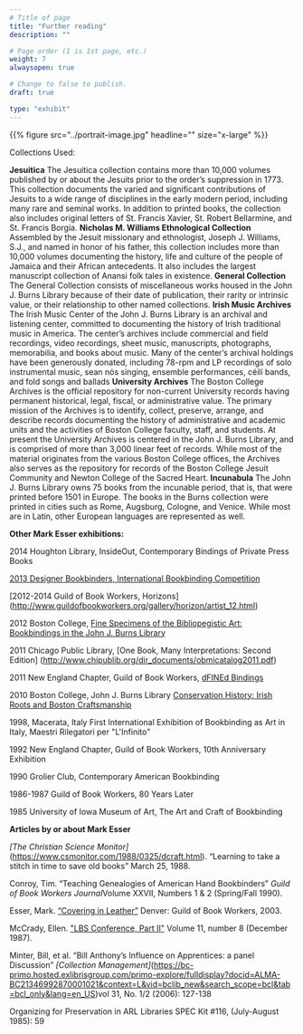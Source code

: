 ```yaml
---
# Title of page
title: "Further reading"
description: ""

# Page order (1 is 1st page, etc.)
weight: 7
alwaysopen: true

# Change to false to publish.
draft: true

type: "exhibit"
---
```


{{% figure src="../portrait-image.jpg" headline="" size="x-large" %}}

Collections Used: 

**Jesuitica**
The Jesuitica collection contains more than 10,000 volumes published by or about the Jesuits prior to the order’s suppression in 1773. This collection documents the varied and significant contributions of Jesuits to a wide range of disciplines in the early modern period, including many rare and seminal works. In addition to printed books, the collection also includes original letters of St. Francis Xavier, St. Robert Bellarmine, and St. Francis Borgia.
**Nicholas M. Williams Ethnological Collection**
Assembled by the Jesuit missionary and ethnologist, Joseph J. Williams, S.J., and named in honor of his father, this collection includes more than 10,000 volumes documenting the history, life and culture of the people of Jamaica and their African antecedents. It also includes the largest manuscript collection of Anansi folk tales in existence.
**General Collection**
The General Collection consists of miscellaneous works housed in the John J. Burns Library because of their date of publication, their rarity or intrinsic value, or their relationship to other named collections.
**Irish Music Archives**
The Irish Music Center of the John J. Burns Library is an archival and listening center, committed to documenting the history of Irish traditional music in America. The center’s archives include commercial and field recordings, video recordings, sheet music, manuscripts, photographs, memorabilia, and books about music. Many of the center’s archival holdings have been generously donated, including 78-rpm and LP recordings of solo instrumental music, sean nόs singing, ensemble performances, céilí bands, and fold songs and ballads
**University Archives**
The Boston College Archives is the official repository for non-current University records having permanent historical, legal, fiscal, or administrative value. The primary mission of the Archives is to identify, collect, preserve, arrange, and describe records documenting the history of administrative and academic units and the activities of Boston College faculty, staff, and students. At present the University Archives is centered in the John J. Burns Library, and is comprised of more than 3,000 linear feet of records. While most of the material originates from the various Boston College offices, the Archives also serves as the repository for records of the Boston College Jesuit Community and Newton College of the Sacred Heart.
**Incunabula**
The John J. Burns Library owns 75 books from the incunable period, that is, that were printed before 1501 in Europe. The books in the Burns collection were printed in cities such as Rome, Augsburg, Cologne, and Venice. While most are in Latin, other European languages are represented as well.  



**Other Mark Esser exhibitions:**

2014 Houghton Library, InsideOut, Contemporary Bindings of Private Press Books

[2013 Designer Bookbinders, International Bookbinding Competition](http://www.designerbookbinders.org.uk/competitions/dbibc/2013/international_competition5.html)

[2012-2014 Guild of Book Workers, Horizons] (http://www.guildofbookworkers.org/gallery/horizon/artist_12.html)

2012 Boston College, [Fine Specimens of the Bibliopegistic Art: Bookbindings in the John J. Burns Library](http://www.bc.edu/content/bc/libraries/about/exhibits/burns/fine-specimens.html)

2011 Chicago Public Library, [One Book, Many Interpretations: Second Edition] (http://www.chipublib.org/dir_documents/obmicatalog2011.pdf)

2011 New England Chapter, Guild of Book Workers, [dFINEd Bindings](http://www.blurb.com/b/2563806-defined-bindings?ce=blurb_ew&utm_source=widget&SSAID=314743)

2010 Boston College, John J. Burns Library [Conservation History: Irish Roots and Boston Craftsmanship](http://www.bc.edu/content/bc/libraries/about/exhibits/burns/conservationhistory.html)

1998, Macerata, Italy First International Exhibition of Bookbinding as Art in Italy, Maestri Rilegatori per "L'Infinito"

1992 New England Chapter, Guild of Book Workers, 10th Anniversary Exhibition

1990 Grolier Club, Contemporary American Bookbinding

1986-1987 Guild of Book Workers, 80 Years Later

1985 University of Iowa Museum of Art, The Art and Craft of Bookbinding

**Articles by or about Mark Esser**

*[The Christian Science Monitor]*(https://www.csmonitor.com/1988/0325/dcraft.html). “Learning to take a stitch in time to save old books” March 25, 1988.

Conroy, Tim. “Teaching Genealogies of American Hand Bookbinders” *Guild of Book Workers Journal*Volume XXVII, Numbers 1 & 2 (Spring/Fall 1990).

Esser, Mark. [“Covering in Leather”](https://guildofbookworkers.org/sites/guildofbookworkers.org/files/standards/2003-Esser_Mark.pdf) Denver: Guild of Book Workers, 2003. 

McCrady, Ellen. ["LBS Conference, Part II"](http://cool.conservation-us.org/byorg/abbey/an/an11/an11-8/an11-802.html) Volume 11, number 8 (December 1987).

Minter, Bill, et al. “Bill Anthony’s Influence on Apprentices: a panel Discussion”  *[Collection Management]*(https://bc-primo.hosted.exlibrisgroup.com/primo-explore/fulldisplay?docid=ALMA-BC21346992870001021&context=L&vid=bclib_new&search_scope=bcl&tab=bcl_only&lang=en_US)vol 31, No. 1/2 (2006): 127-138

Organizing for Preservation in ARL Libraries SPEC Kit #116, (July-August 1985): 59